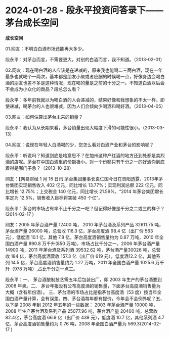# 2024-01-28 - 段永平投资问答录下——茅台成长空间

**成长空间**

01.网友：不明白白酒市场还能再大多少。

段永平：对茅台而言，不需要更大。对别的白酒而言，我不知道。（2013-02-01）

02.网友：现在喝白酒的人应该是在递减的，原来我也能喝二三两白酒，现在一年最多也就喝个一两次，基本都是朋友小聚或者应酬的时候喝一点，好像身边会喝白酒的朋友也差不多是这种情况，现在喝的量是之前的十分之一。不知道白酒以后会不会成为小众化的商品？段总怎么看？

段永平：多年前我就以为喝白酒的人会递减的，结果好像和我想象的不太一样。即使递减，喝茅台的人也很难减，因为人们会倾向少喝酒和喝好酒。（2013-04-05）

03.网友：如何估算出茅台未来的销量？

段永平：我认为从长期来看，茅台销量出现大幅度下滑的可能性很小。（2013-03-13）

04.网友：说现在年轻人白酒喝的少，您怎么看对白酒产业和茅台的影响呢？

段永平：听说吗？知道到底是啥意思不？在加州这种产红酒的地方还到处都是卖烈酒的店呢。茅台在中国白酒里的份额极小。对一个份额只有千分之一的好酒你到底着得是哪门子急？（2013-10-28）

网友：【网易财经 1 月 18 日讯 茅台集团董事长袁仁国今日在贵阳透露，2013年茅台集团实现销售收入 402 亿元，同比增长 13.77%；实现利润总额 222 亿元，同比增长 12.75%；上交税金 140 亿元，同比增长 21.59%。“2014 年茅台集团增长率定为 12.5%，销售收入目标将突破 450 个亿”。

段永平：茅台的市场占有率不止千分之一吧？但记得好像是千分之二或三的样子？(2014-02-17 )

网友：2005 年茅台酒产量 12400 吨， 2010 年茅台酒及系列产品 32611.75 吨，茅台酒产量 26000 吨，总营收 116.3 亿，茅台高度酒 98.4 亿（出厂价 563 元），低度酒 10.1 亿，其他 7.8 亿，茅台高度酒销售量约为 0.87 万吨，2010 年全国白酒产量 890.8 万千升(850 万吨)，市场占比千分之一。2006 年茅台酒产量 14900 吨，2011 年茅台酒及系列酒 39532.62 吨，茅台酒产量30026 吨，总营收 184 亿，茅台高度酒营收 157.3 亿（出厂价 619 元），低度酒12.2 亿，其他系列 14.5 亿，茅台高度酒销售量约为 1.27 万吨，2011 年全国白酒产量 1025.6 万千升（978 万吨）,占比千分之一点三。

段永平：一、 茅台酒酿制技艺需五年后包装出厂，即 2003 年生产的茅台酒要到2008 年卖。二、 茅台年报没有公布高度酒的销售量，下面茅台高度酒销售量为大概（含有年份酒）。 三、茅台酒的市场占比是指茅台高度酒（53 度）按当年全国白酒产量计算，会有误差。四、茅台酒每年都有提价，今年会不会例外呢？五、 以下是 2008 年到 2012 年五年的一些数据： 2003 年茅台酒产量 10000 吨，2008 年生产茅台酒及系列产品 25077.96 吨，茅台酒产量 20400 吨，总营收 82.4亿，茅台高度酒 66.9 亿（出厂价 439 元），低度酒 10.7 亿，其他系列酒 4.7亿，茅台高度酒销售量约为 0.76 吨，2008 年全国白酒产量为 569.3(2014-02-17 )